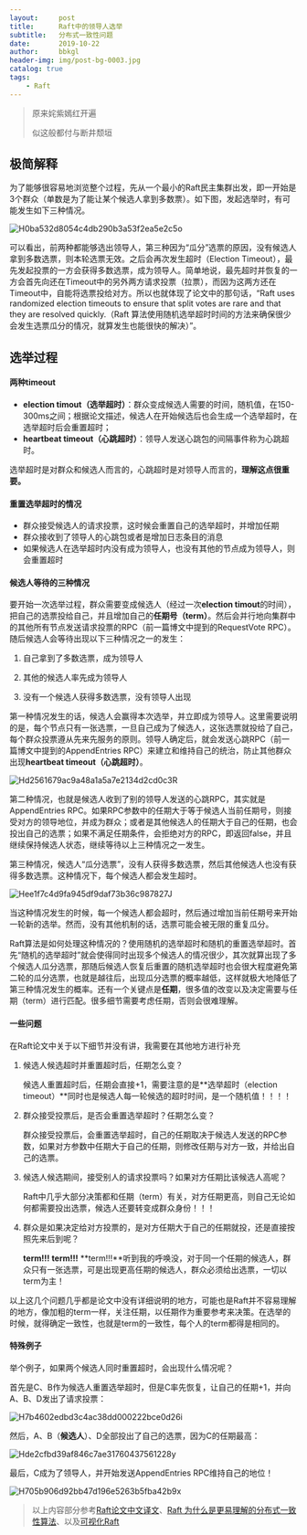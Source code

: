 ```yaml
---
layout:     post
title:      Raft中的领导人选举
subtitle:   分布式一致性问题
date:       2019-10-22
author:     bbkgl
header-img: img/post-bg-0003.jpg
catalog: true
tags:
    - Raft
---
```


>原来姹紫嫣红开遍
>
>似这般都付与断井颓垣

## 极简解释

为了能够很容易地浏览整个过程，先从一个最小的Raft民主集群出发，即一开始是3个群众（单数是为了能让某个候选人拿到多数票）。如下图，发起选举时，有可能发生如下三种情况。

![H0ba532d8054c4db290b3a53f2ea5e2c5o](https://raw.githubusercontent.com/bbkgl/bbkgl.github.io/master/cloud_img/H0ba532d8054c4db290b3a53f2ea5e2c5o.jpg)

可以看出，前两种都能够选出领导人，第三种因为“瓜分”选票的原因，没有候选人拿到多数选票，则本轮选票无效。之后会再次发生超时（Election Timeout），最先发起投票的一方会获得多数选票，成为领导人。简单地说，最先超时并恢复的一方会首先向还在Timeout中的另外两方请求投票（拉票），而因为这两方还在Timeout中，自能将选票投给对方。所以也就体现了论文中的那句话，“Raft uses randomized election timeouts to ensure that
split votes are rare and that they are resolved quickly.（Raft 算法使用随机选举超时时间的方法来确保很少会发生选票瓜分的情况，就算发生也能很快的解决）”。

## 选举过程

#### 两种timeout

- **election timout（选举超时）**：群众变成候选人需要的时间，随机值，在150-300ms之间；根据论文描述，候选人在开始候选后也会生成一个选举超时，在选举超时后会重置超时；
- **heartbeat timeout（心跳超时）**：领导人发送心跳包的间隔事件称为心跳超时。

选举超时是对群众和候选人而言的，心跳超时是对领导人而言的，**理解这点很重要。**

#### 重置选举超时的情况

- 群众接受候选人的请求投票，这时候会重置自己的选举超时，并增加任期
- 群众接收到了领导人的心跳包或者是增加日志条目的消息
- 如果候选人在选举超时内没有成为领导人，也没有其他的节点成为领导人，则会重置超时

#### 候选人等待的三种情况

要开始一次选举过程，群众需要变成候选人（经过一次**election timout**的时间），把自己的选票投给自己，并且增加自己的**任期号（term）**。然后会并行地向集群中的其他所有节点发送请求投票的RPC（前一篇博文中提到的RequestVote RPC）。随后候选人会等待出现以下三种情况之一的发生：

1. 自己拿到了多数选票，成为领导人

2. 其他的候选人率先成为领导人

3. 没有一个候选人获得多数选票，没有领导人出现

第一种情况发生的话，候选人会赢得本次选举，并立即成为领导人。这里需要说明的是，每个节点只有一张选票，一旦自己成为了候选人，这张选票就投给了自己，每个群众投票遵从先来先服务的原则。领导人确定后，就会发送心跳RPC（前一篇博文中提到的AppendEntries RPC）来建立和维持自己的统治，防止其他群众出现**heartbeat timeout（心跳超时）**。

![Hd2561679ac9a48a1a5a7e2134d2cd0c3R](https://raw.githubusercontent.com/bbkgl/bbkgl.github.io/master/cloud_img/Hd2561679ac9a48a1a5a7e2134d2cd0c3R.jpg)

第二种情况，也就是候选人收到了别的领导人发送的心跳RPC，其实就是AppendEntries RPC。如果RPC参数中的任期大于等于候选人当前任期号，则接受对方的领导地位，并成为群众；或者是其他候选人的任期大于自己的任期，也会投出自己的选票；如果不满足任期条件，会拒绝对方的RPC，即返回false，并且继续保持候选人状态，继续等待以上三种情况之一发生。

第三种情况，候选人“瓜分选票”，没有人获得多数选票，然后其他候选人也没有获得多数选票。这种情况下，每个候选人都会发生超时。

![Hee1f7c4d9fa945df9daf73b36c987827J](https://raw.githubusercontent.com/bbkgl/bbkgl.github.io/master/cloud_img/Hee1f7c4d9fa945df9daf73b36c987827J.jpg)

当这种情况发生的时候，每一个候选人都会超时，然后通过增加当前任期号来开始一轮新的选举。然而，没有其他机制的话，选票可能会被无限的重复瓜分。

Raft算法是如何处理这种情况的？使用随机的选举超时和随机的重置选举超时。首先“随机的选举超时”就会使得同时出现多个候选人的情况很少，其次就算出现了多个候选人瓜分选票，那随后候选人恢复后重置的随机选举超时也会很大程度避免第二轮的瓜分选票，也就是越往后，出现瓜分选票的概率越低，这样就极大地降低了第三种情况发生的概率。还有一个关键点是**任期**，很多值的改变以及决定需要与任期（term）进行匹配。很多细节需要考虑任期，否则会很难理解。

#### 一些问题

在Raft论文中关于以下细节并没有讲，我需要在其他地方进行补充

1. 候选人候选超时并重置超时后，任期怎么变？

   候选人重置超时后，任期会直接+1，需要注意的是**选举超时（election timeout）**同时也是候选人每一轮候选的超时时间，是一个随机值！！！！

2. 群众接受投票后，是否会重置选举超时？任期怎么变？

   群众接受投票后，会重置选举超时，自己的任期取决于候选人发送的RPC参数，如果对方参数中任期大于自己的任期，则修改任期与对方一致，并给出自己的选票。

3. 候选人候选期间，接受别人的请求投票吗？如果对方任期比该候选人高呢？

   Raft中几乎大部分决策都和任期（term）有关，对方任期更高，则自己无论如何都需要投出选票，候选人还要转变成群众身份！！！

4. 群众是如果决定给对方投票的，是对方任期大于自己的任期就投，还是直接按照先来后到呢？

   **term!!!** **term!!!** **term!!!**听到我的呼唤没，对于同一个任期的候选人，群众只有一张选票，可是出现更高任期的候选人，群众必须给出选票，一切以term为主！

以上这几个问题几乎都是论文中没有详细说明的地方，可能也是Raft并不容易理解的地方，像加粗的term一样，关注任期，以任期作为重要参考来决策。在选举的时候，就得确定一致性，也就是term的一致性，每个人的term都得是相同的。

#### 特殊例子

举个例子，如果两个候选人同时重置超时，会出现什么情况呢？

首先是C、B作为候选人重置选举超时，但是C率先恢复，让自己的任期+1，并向A、B、D发出了请求投票：

![H7b4602edbd3c4ac38dd000222bce0d26i](https://raw.githubusercontent.com/bbkgl/bbkgl.github.io/master/cloud_img/H7b4602edbd3c4ac38dd000222bce0d26i.jpg)

然后，A、B（**候选人**）、D全部投出了自己的选票，因为C的任期最高：

![Hde2cfbd39af846c7ae31760437561228y](https://raw.githubusercontent.com/bbkgl/bbkgl.github.io/master/cloud_img/Hde2cfbd39af846c7ae31760437561228y.jpg)

最后，C成为了领导人，并开始发送AppendEntries RPC维持自己的地位！

![H705b906d92bb47d196e5263b5fba42b9x](https://raw.githubusercontent.com/bbkgl/bbkgl.github.io/master/cloud_img/H705b906d92bb47d196e5263b5fba42b9x.jpg)

> 以上内容部分参考[Raft论文中文译文](https://github.com/maemual/raft-zh_cn/blob/master/raft-zh_cn.md)、[Raft 为什么是更易理解的分布式一致性算法](https://www.cnblogs.com/mindwind/p/5231986.html)、以及[可视化Raft](<http://thesecretlivesofdata.com/raft>)